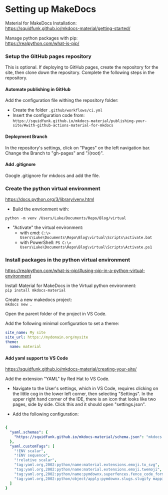 # Setting up MakeDocs  

Material for MakeDocs Installation:  
https://squidfunk.github.io/mkdocs-material/getting-started/  

Manage python packages with pip:  
https://realpython.com/what-is-pip/  

### Setup the GitHub pages repository  

This is optional. If deploying to GitHub pages, create the repository for the 
site, then clone down the repository.  Complete the following steps in the repository.  

#### Automate publishing in GitHub   

Add the configuration file withing the repository folder:  
- Create the folder `.github/workflows/ci.yml`  
- Insert the configuration code from:  
`https://squidfunk.github.io/mkdocs-material/publishing-your-site/#with-github-actions-material-for-mkdocs`  

#### Deployment Branch  

In the repository's settings, click on "Pages" on the left navigation bar. 
Change the Branch to "gh-pages" and "/(root)".  

#### Add .gitignore  

Google .gitignore for mkdocs and add the file.  

### Create the python virtual environment  

https://docs.python.org/3/library/venv.html

- Build the envrionment with:  

`python -m venv /Users/Luke/Documents/Repo/Blog/virtual`   

- "Activate" the virtual environment:  
	- with *cmd*: `C:\> Users\Luke\Documents\Repo\Blog\virtual\Scripts\activate.bat`  
	- with PowerShell: `PS C:\> Users\Luke\Documents\Repo\Blog\virtual\Scripts\Activate.ps1`  

### Install packages in the python virtual environment  

https://realpython.com/what-is-pip/#using-pip-in-a-python-virtual-environment  

Install Material for MakeDocs in the Virtual python environment:  
`pip install mkdocs-material`

Create a new makedocs project:  
`mkdocs new .`  

Open the parent folder of the project in VS Code.  

Add the following minimal configuration to set a theme:  

```yaml  
site_name: My site
site_url: https://mydomain.org/mysite
theme:
  name: material
```

#### Add yaml support to VS Code  

https://squidfunk.github.io/mkdocs-material/creating-your-site/

Add the extension "YAML" by Red Hat to VS Code.  

- Navigate to the User's settings, which in VS Code, requires clicking on the 
little cog in the lower left corner, then selecting "Settings". In the upper 
right hand corner of the IDE, there is an icon that looks like two pages, side 
by side. Click this and it should open "settings.json".   

- Add the following configuration:  

```yaml  

{
  "yaml.schemas": {
    "https://squidfunk.github.io/mkdocs-material/schema.json": "mkdocs.yml"
  },
  "yaml.customTags": [ 
    "!ENV scalar",
    "!ENV sequence",
    "!relative scalar",
    "tag:yaml.org,2002:python/name:material.extensions.emoji.to_svg",
    "tag:yaml.org,2002:python/name:material.extensions.emoji.twemoji",
    "tag:yaml.org,2002:python/name:pymdownx.superfences.fence_code_format",
    "tag:yaml.org,2002:python/object/apply:pymdownx.slugs.slugify mapping"
  ]
}
```

####